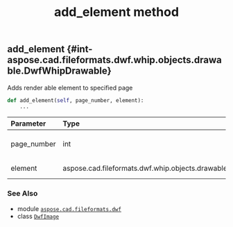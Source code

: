 ﻿---
title: add_element method
second_title: Aspose.CAD for Python via .NET API References
description: 
type: docs
weight: 20
url: /aspose.cad.fileformats.dwf/dwfimage/add_element/
is_root: false
---

## add_element {#int-aspose.cad.fileformats.dwf.whip.objects.drawable.DwfWhipDrawable}

Adds render able element to specified page



```python
def add_element(self, page_number, element):
    ...
```


| Parameter | Type | Description |
| :- | :- | :- |
| page_number | int | Index of the page to add element to |
| element | aspose.cad.fileformats.dwf.whip.objects.drawable.DwfWhipDrawable | Element to be added |



### See Also
* module [`aspose.cad.fileformats.dwf`](../../)
* class [`DwfImage`](/cad/python-net/aspose.cad.fileformats.dwf/dwfimage)
